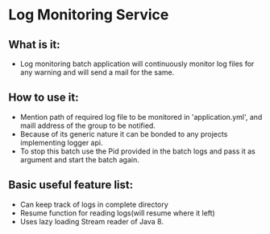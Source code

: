 # Log Monitoring Service


## What is it:
 
 * Log monitoring batch application will continuously monitor log files for any warning and will send a mail for the same.
 
 
## How to use it:

 * Mention path of required log file to be monitored in 'application.yml', and maill address of the group to be notified.
 * Because of its generic nature it can be bonded to any projects implementing logger api.
 * To stop this batch use the Pid provided in the batch logs and pass it as argument and start the batch again.
	 
## Basic useful feature list:

 * Can keep track of logs in complete directory
 * Resume function for reading logs(will resume where it left)
 * Uses lazy loading Stream reader of Java 8.
 